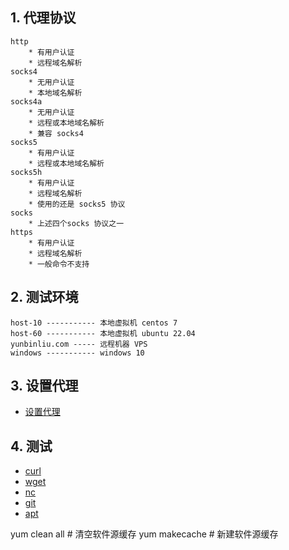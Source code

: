 
## 1. 代理协议
```
http
    * 有用户认证
    * 远程域名解析
socks4
    * 无用户认证
    * 本地域名解析
socks4a
    * 无用户认证
    * 远程或本地域名解析
    * 兼容 socks4
socks5
    * 有用户认证
    * 远程或本地域名解析
socks5h
    * 有用户认证
    * 远程域名解析
    * 使用的还是 socks5 协议
socks
    * 上述四个socks 协议之一
https
    * 有用户认证
    * 远程域名解析
    * 一般命令不支持
```

## 2. 测试环境
```
host-10 ----------- 本地虚拟机 centos 7
host-60 ----------- 本地虚拟机 ubuntu 22.04
yunbinliu.com ----- 远程机器 VPS
windows ----------- windows 10
```

## 3. 设置代理
* [设置代理](./set_proxy.md)

## 4. 测试
* [curl](./curl.md)
* [wget](./wget.md)
* [nc](./nc.md)
* [git](./git.md)
* [apt](./apt.md)




yum clean all            # 清空软件源缓存
yum makecache            # 新建软件源缓存
